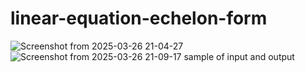 # linear-equation-echelon-form
![Screenshot from 2025-03-26 21-04-27](https://github.com/user-attachments/assets/c90f0abb-9396-4bba-9665-d2cceb2c3664) ![Screenshot from 2025-03-26 21-09-17](https://github.com/user-attachments/assets/a4e22e54-3466-44dd-ae32-e452b02e6519)
sample of input and output
